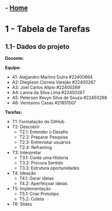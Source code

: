 ## - [Home](/README.md)
# 1 - Tabela de Tarefas

## 1.1- Dados do projeto

**Docente:**

**Equipe:**
- A1: Alejjandro Martins Dutra #22400664
- A2: Dieglison Correia Varejão #22400267
- A3: Joel Carlos Alípio #22400269
- A4: Lanna da Silva Lima #22450267
- A5: Peterson Kevyn Silva de Souza #22450268
- A6: Veríssimo Casas #21851507

**Tarefas:**
- T1: Formatação do GitHub 
- T2: Descobrir
    - T2.1: Entender o Desafio
    - T2.2: Preparar Pesquisa
    - T2.3: Entrevistar usuários
    - T2.4: Reframing
- T3: Interpretar
    - T3.1: Conte uma Historia
    - T3.2: Procura Sentido
    - T3.3: Estrutura oportunidades
- T4: Ideação
    - T4.1: Gerar ideias
    - T4.2: Aperfeiçoar ideias
- T5: Implementação
    - T5.1: Criar Prototipo
    - T5.2: Coleta
- T6: Slides